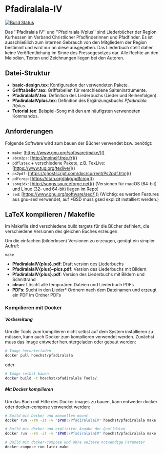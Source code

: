 # Pfadiralala-IV
[![Build Status](https://travis-ci.org/vcp-kurhessen/Pfadiralala-IV.svg?branch=master)](https://travis-ci.org/vcp-kurhessen/Pfadiralala-IV)

Das ''Pfadiralala IV'' und ''Pfadiralala IVplus'' sind Liederbücher der Region Kurhessen im Verband Christlicher Pfadfinderinnen und Pfadfinder. Es ist ausschließlich zum internen Gebrauch von den Mitgliedern der Region bestimmt und wird nur an diese ausgegeben. Das Liederbuch stellt daher keine Veröffentlichung im Sinne des Pressegesetzes dar. Alle Rechte an den Melodien, Texten und Zeichnungen liegen bei den Autoren. 

## Datei-Struktur

- **basic-design.tex**: Konfiguration der verwendeten Pakete.
- **Grifftabelle\*.tex**: Grifftabellen für verschiedene Saiteninstrumente.
- **PfadiralalaIV.tex**: Definition des Liederbuchs (Lieder und Reihenfolgen).
- **PfadiralalaIVplus.tex**: Definition des Ergänzungsbuchs *Pfadiralala IVplus*.
- **Tutorial.tex**: Beispiel-Song mit den am häufigsten verwendeten Kommandos. 

## Anforderungen

Folgende Software wird zum bauen der Bücher verwendet bzw. benötigt:

- `make`: [https://www.gnu.org/software/make/]()
- `abcm2ps`: [http://moinejf.free.fr]()
- `pdflatex` + verschiedene Pakete, z.B. TexLive: [https://www.tug.org/texlive/]()
- `ps2pdf`: [https://ghostscript.com/doc/current/Ps2pdf.htm]()
- `pdfcrop`: [https://ctan.org/pkg/pdfcrop]()
- `songidx`: [http://songs.sourceforge.net]() (Versionen für macOS (64-bit) und Linux (32- und 64-bit) liegen im Repo)
- `sed`: [https://www.gnu.org/software/sed/]() (Wichtig: es werden Features aus gnu-sed verwendet, auf *BSD muss gsed explizit installiert werden.) 

## LaTeX kompilieren / Makefile

Im Makefile sind verschiedene build targets für die Bücher definiert, die verschiedene Versionen des gleichen Buches erzeugen.

Um die einfachen (bilderlosen) Versionen zu erzeugen, genügt ein simpler Aufruf:

```
make
``` 

- **PfadiralalaIV{plus}.pdf**: Draft version des Liederbuchs
- **PfadiralalaIV{plus}-pics.pdf**: Version des Liederbuchs mit Bildern
- **PfadiralalaIV{plus}.pdf**: Version des Liederbuchs mit Bildern und Schnittrand
- **clean**: Löscht alle temporären Dateien und Liederbuch PDFs
- **PDFs**: Sucht in den Lieder* Ordnern nach dem Dateinamen und erzeugt ein PDF im Ordner PDFs

### Kompilieren mit Docker

##### Vorbereitung
Um die Tools zum kompilieren nicht selbst auf dem System installieren zu müssen, kann auch Docker zum kompilieren verwendet werden. Zunächst muss das Image entweder heruntergeladen oder gebaut werden: 

```bash
# Image herunterladen
docker pull hoechst/pfadiralala
```
oder

```bash
# Image selbst bauen
docker build -t hoechst/pfadiralala Tools/.
```

##### Mit Docker kompilieren
Um das Buch mit Hilfe des Docker images zu bauen, kann entweder docker oder docker-compose verwendet werden:

```bash
# Build mit Docker und manuellem mount
docker run --rm -it -v "$PWD:/PfadiralalaIV" hoechst/pfadiralala make
```

```bash
# Build mit docker und expliziter Angabe der Quelldaten
docker run --rm -it -v "$PWD:/PfadiralalaIV" hoechst/pfadiralala make
```

```bash
# Build mit docker-compose und ohne weitere notwendige Parameter
docker-compose run latex make
```